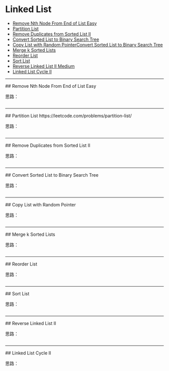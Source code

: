 # Linked List

- [Remove Nth Node From End of List Easy](#)
- [Partition List](#partition-list)
- [Remove Duplicates from Sorted List II](#)
- [Convert Sorted List to Binary Search Tree](#)
- [Copy List with Random PointerConvert Sorted List to Binary Search Tree](#)
- [Merge k Sorted Lists](#)
- [Reorder List](#)
- [Sort List](#)
- [Reverse Linked List II Medium](#)
- [Linked List Cycle II](#)

<hr />
## Remove Nth Node From End of List Easy


思路：  

``` java

```

<hr />
## Partition List
https://leetcode.com/problems/partition-list/

思路：  

``` java

```

<hr />
## Remove Duplicates from Sorted List II


思路：  

``` java

```

<hr />
## Convert Sorted List to Binary Search Tree


思路：  

``` java

```

<hr />
## Copy List with Random Pointer


思路：  

``` java

```

<hr />
## Merge k Sorted Lists


思路：  

``` java

```

<hr />
## Reorder List


思路：  

``` java

```

<hr />
## Sort List


思路：  

``` java

```

<hr />
## Reverse Linked List II

思路：  

``` java

```

<hr />
## Linked List Cycle II


思路：  

``` java

```